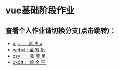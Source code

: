# vue基础阶段作业
## 查看个人作业请切换分支(点击跳转)：
<ul>
<li><a href="https://github.com/xx0tt-public/testPublic/tree/xj"  > x&nbsp;j&nbsp;:&nbsp; &nbsp;  &nbsp;&nbsp;&nbsp;肖&nbsp;杰 a </a></li>
<li><a href="https://github.com/xx0tt-public/testPublic/tree/webxf"> webxf&nbsp;:  金&nbsp;絮&nbsp;帆 </a></li>
<li><a href="https://github.com/bianling/vue-one"> zzy&nbsp;:&nbsp; &nbsp;  &nbsp;&nbsp;张&nbsp;尊&nbsp;勇</a></li>
<li><a href="https://github.com/xx0tt-public/testPublic/tree/xx0tt"> xx0tt&nbsp;:&nbsp;  &nbsp;徐&nbsp;金&nbsp;平&nbsp; </a></li>
</ul>

